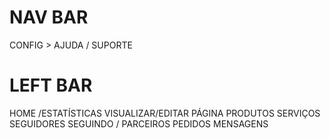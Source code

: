 # NAV BAR

CONFIG  > AJUDA / SUPORTE



# LEFT BAR

HOME /ESTATÍSTICAS
VISUALIZAR/EDITAR PÁGINA
PRODUTOS
SERVIÇOS
SEGUIDORES
SEGUINDO / PARCEIROS
PEDIDOS
MENSAGENS
